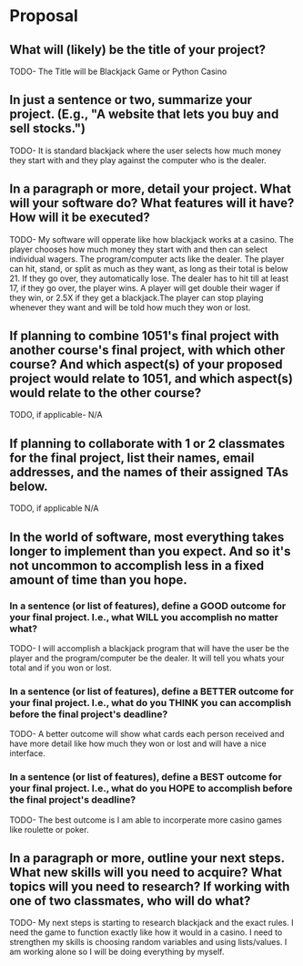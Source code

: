 # Proposal

## What will (likely) be the title of your project?

TODO- The Title will be Blackjack Game or Python Casino

## In just a sentence or two, summarize your project. (E.g., "A website that lets you buy and sell stocks.")

TODO- It is standard blackjack where the user selects how much money they start with and they play against the computer who is the dealer.

## In a paragraph or more, detail your project. What will your software do? What features will it have? How will it be executed?

TODO- My software will opperate like how blackjack works at a casino. The player chooses how much money they start with and then can select individual wagers. The program/computer acts like the dealer. The player can hit, stand, or split as much as they want, as long as their total is below 21. If they go over, they automatically lose. The dealer has to hit till at least 17, if they go over, the player wins. A player will get double their wager if they win, or 2.5X if they get a blackjack.The player can stop playing whenever they want and will be told how much they won or lost.

## If planning to combine 1051's final project with another course's final project, with which other course? And which aspect(s) of your proposed project would relate to 1051, and which aspect(s) would relate to the other course?

TODO, if applicable- N/A

## If planning to collaborate with 1 or 2 classmates for the final project, list their names, email addresses, and the names of their assigned TAs below.

TODO, if applicable N/A

## In the world of software, most everything takes longer to implement than you expect. And so it's not uncommon to accomplish less in a fixed amount of time than you hope.

### In a sentence (or list of features), define a GOOD outcome for your final project. I.e., what WILL you accomplish no matter what?

TODO- I will accomplish a blackjack program that will have the user be the player and the program/computer be the dealer. It will tell you whats your total and if you won or lost.

### In a sentence (or list of features), define a BETTER outcome for your final project. I.e., what do you THINK you can accomplish before the final project's deadline?

TODO- A better outcome will show what cards each person received and have more detail like how much they won or lost and will have a nice interface.

### In a sentence (or list of features), define a BEST outcome for your final project. I.e., what do you HOPE to accomplish before the final project's deadline?

TODO- The best outcome is I am able to incorperate more casino games like roulette or poker.

## In a paragraph or more, outline your next steps. What new skills will you need to acquire? What topics will you need to research? If working with one of two classmates, who will do what?

TODO- My next steps is starting to research blackjack and the exact rules. I need the game to function exactly like how it would in a casino. I need to strengthen my skills is choosing random variables and using lists/values. I am working alone so I will be doing everything by myself.
